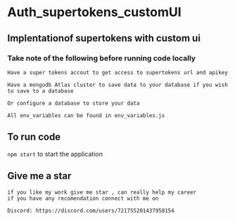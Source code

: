 # Auth_supertokens_customUI

## Implentationof supertokens with custom ui

### Take note of the following before running code locally
    Have a super tokens accout to get access to supertokens url and apikey

    Have a mongodb Atlas cluster to save data to your database if you wish to save to a database

    Or configure a database to store your data 

    All env_variables can be found in env_variables.js


## To run code 
 `npm start` to start the application


## Give me a star 
    if you like my work give me star , can really help my career
    if you have any recomendation connect with me on 
    
    Discord: https://discord.com/users/721755201437958154
